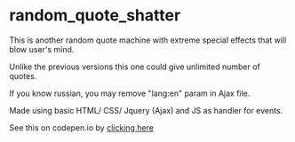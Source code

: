 # random_quote_shatter

This is another random quote machine with extreme special effects that will blow user's mind.

Unlike the previous versions this one could give unlimited number of quotes.

If you know russian, you may remove "lang:en" param in Ajax file.

Made using basic HTML/ CSS/ Jquery (Ajax) and JS as handler for events.

See this on codepen.io by <a href="http://codepen.io/Boyboi86/full/mPQoop/"> clicking here </a>
